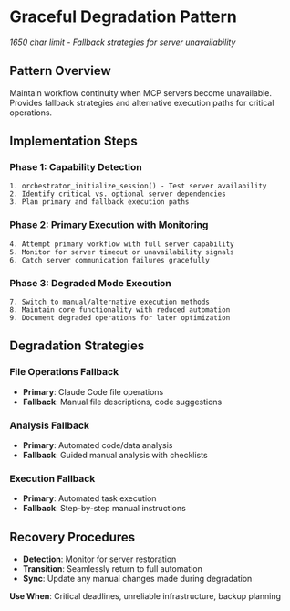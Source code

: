 # Graceful Degradation Pattern

*1650 char limit - Fallback strategies for server unavailability*

## Pattern Overview
Maintain workflow continuity when MCP servers become unavailable. Provides fallback strategies and alternative execution paths for critical operations.

## Implementation Steps

### Phase 1: Capability Detection
```
1. orchestrator_initialize_session() - Test server availability
2. Identify critical vs. optional server dependencies
3. Plan primary and fallback execution paths
```

### Phase 2: Primary Execution with Monitoring
```
4. Attempt primary workflow with full server capability
5. Monitor for server timeout or unavailability signals
6. Catch server communication failures gracefully
```

### Phase 3: Degraded Mode Execution
```
7. Switch to manual/alternative execution methods
8. Maintain core functionality with reduced automation
9. Document degraded operations for later optimization
```

## Degradation Strategies

### File Operations Fallback
- **Primary**: Claude Code file operations
- **Fallback**: Manual file descriptions, code suggestions

### Analysis Fallback  
- **Primary**: Automated code/data analysis
- **Fallback**: Guided manual analysis with checklists

### Execution Fallback
- **Primary**: Automated task execution
- **Fallback**: Step-by-step manual instructions

## Recovery Procedures
- **Detection**: Monitor for server restoration
- **Transition**: Seamlessly return to full automation
- **Sync**: Update any manual changes made during degradation

**Use When**: Critical deadlines, unreliable infrastructure, backup planning
